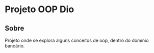 # Projeto OOP Dio

## Sobre
Projeto onde se explora alguns conceitos de oop, dentro do domínio bancário.